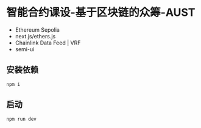 # 智能合约课设-基于区块链的众筹-AUST

* Ethereum Sepolia
* next.js/ethers.js
* Chainlink Data Feed | VRF
* semi-ui

## 安装依赖
```
npm i
```
## 启动
```
npm run dev
```
